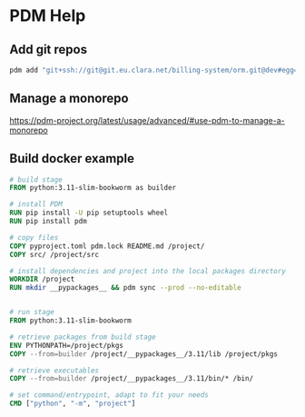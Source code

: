 # PDM Help

## Add git repos

```bash
pdm add "git+ssh://git@git.eu.clara.net/billing-system/orm.git@dev#egg=claranet-billing-orm"
```

## Manage a monorepo

<https://pdm-project.org/latest/usage/advanced/#use-pdm-to-manage-a-monorepo>

## Build docker example

```dockerfile
# build stage
FROM python:3.11-slim-bookworm as builder

# install PDM
RUN pip install -U pip setuptools wheel
RUN pip install pdm

# copy files
COPY pyproject.toml pdm.lock README.md /project/
COPY src/ /project/src

# install dependencies and project into the local packages directory
WORKDIR /project
RUN mkdir __pypackages__ && pdm sync --prod --no-editable


# run stage
FROM python:3.11-slim-bookworm

# retrieve packages from build stage
ENV PYTHONPATH=/project/pkgs
COPY --from=builder /project/__pypackages__/3.11/lib /project/pkgs

# retrieve executables
COPY --from=builder /project/__pypackages__/3.11/bin/* /bin/

# set command/entrypoint, adapt to fit your needs
CMD ["python", "-m", "project"]
``````
